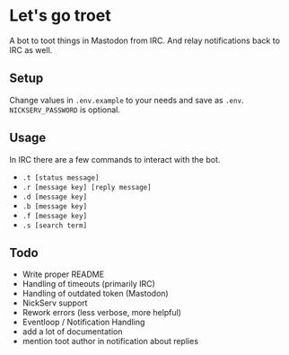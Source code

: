 # Let's go troet

A bot to toot things in Mastodon from IRC. And relay notifications back to IRC as well.

## Setup
Change values in `.env.example` to your needs and save as `.env`. `NICKSERV_PASSWORD` is optional.

## Usage
In IRC there are a few commands to interact with the bot. 

- `.t [status message]`
- `.r [message key] [reply message]`
- `.d [message key]`
- `.b [message key]`
- `.f [message key]`
- `.s [search term]`


## Todo
- Write proper README
- Handling of timeouts (primarily IRC)
- Handling of outdated token (Mastodon)
- NickServ support
- Rework errors (less verbose, more helpful)
- Eventloop / Notification Handling
- add a lot of documentation 
- mention toot author in notification about replies

